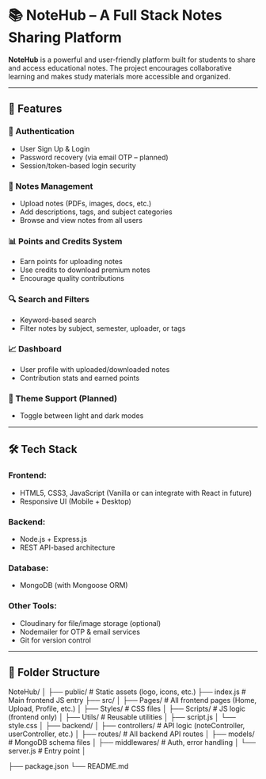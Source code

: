 # 📚 NoteHub – A Full Stack Notes Sharing Platform

**NoteHub** is a powerful and user-friendly platform built for students to share and access educational notes. The project encourages collaborative learning and makes study materials more accessible and organized.

---

## 🚀 Features

### 👤 Authentication
- User Sign Up & Login
- Password recovery (via email OTP – planned)
- Session/token-based login security

### 📝 Notes Management
- Upload notes (PDFs, images, docs, etc.)
- Add descriptions, tags, and subject categories
- Browse and view notes from all users

### 📊 Points and Credits System
- Earn points for uploading notes
- Use credits to download premium notes
- Encourage quality contributions

### 🔍 Search and Filters
- Keyword-based search
- Filter notes by subject, semester, uploader, or tags

### 📈 Dashboard
- User profile with uploaded/downloaded notes
- Contribution stats and earned points

### 🌙 Theme Support (Planned)
- Toggle between light and dark modes

---

## 🛠️ Tech Stack

### Frontend:
- HTML5, CSS3, JavaScript (Vanilla or can integrate with React in future)
- Responsive UI (Mobile + Desktop)

### Backend:
- Node.js + Express.js
- REST API-based architecture

### Database:
- MongoDB (with Mongoose ORM)

### Other Tools:
- Cloudinary for file/image storage (optional)
- Nodemailer for OTP & email services
- Git for version control

---

## 📁 Folder Structure

NoteHub/
│
├── public/ # Static assets (logo, icons, etc.)
├── index.js # Main frontend JS entry
├── src/
│ ├── Pages/ # All frontend pages (Home, Upload, Profile, etc.)
│ ├── Styles/ # CSS files
│ ├── Scripts/ # JS logic (frontend only)
│ ├── Utils/ # Reusable utilities
│ ├── script.js
│ └── style.css
│
├── backend/
│ ├── controllers/ # API logic (noteController, userController, etc.)
│ ├── routes/ # All backend API routes
│ ├── models/ # MongoDB schema files
│ ├── middlewares/ # Auth, error handling
│ └── server.js # Entry point
│

├── package.json
└── README.md